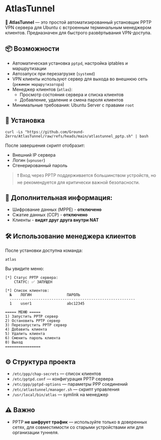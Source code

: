 # AtlasTunnel

📡 **AtlasTunnel** — это простой автоматизированный установщик PPTP VPN сервера для Ubuntu с встроенным терминальным менеджером клиентов. Предназначен для быстрого развёртывания VPN-доступа.

## 📦 Возможности

- Автоматическая установка `pptpd`, настройка iptables и маршрутизации
- Автозапуск при перезагрузке (`systemd`)
- VPN клиенты используют сервер для выхода во внешнюю сеть (`режимом маршрутизатора`)
- Менеджер клиентов (`atlas`):
  - Просмотр состояния сервера и списка клиентов
  - Добавление, удаление и смена пароля клиентов
- Минимальные требования: Ubuntu Server с правами `root`

## 🚀 Установка

```
curl -Ls "https://github.com/Ground-Zerro/AtlasTunnel/raw/refs/heads/main/atlastunnel_pptp.sh" | bash
```

После завершения скрипт отобразит:

- Внешний IP сервера
- Логин (`vpnuser`)
- Сгенерированный пароль

> ❗ Вход через PPTP поддерживается большинством устройств, но не рекомендуется для критически важной безопасности.

## 🔧 Дополнительная информация:
- Шифрование данных (MPPE) - **отключено**
- Сжатие данных (CCP) - **отключено**
- Клиенты - **видят друг друга внутри NAT**

## 🛠 Использование менеджера клиентов

После установки доступна команда:

```
atlas
```

Вы увидите меню:

```
[*] Статус PPTP сервера:
    СТАТУС: ✅ ЗАПУЩЕН

[*] Список клиентов:
  №    ЛОГИН                ПАРОЛЬ
  ---------------------------------------------------------
  1    user1                abc12345

===== МЕНЮ =====
1) Запустить PPTP сервер
2) Остановить PPTP сервер
3) Перезапустить PPTP сервер
4) Добавить клиента
5) Удалить клиента
6) Сменить пароль клиента
0) Выход
================
```

## ⚙ Структура проекта

- `/etc/ppp/chap-secrets` — список клиентов
- `/etc/pptpd.conf` — конфигурация PPTP сервера
- `/etc/ppp/pptpd-options` — параметры PPP соединений
- `/etc/atlastunnel/manager.sh` — скрипт управления
- `/usr/local/bin/atlas` — symlink на менеджер

## ⚠ Важно

- PPTP **не шифрует трафик** — используйте только в доверенных сетях, для совместимости со старыми устройствами или для организации туннеля.
